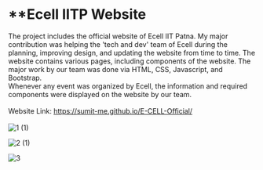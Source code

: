 # ************************Ecell IITP Website**********************
The project includes the official website of Ecell IIT Patna. My major contribution was helping the 'tech and dev' team of Ecell during the planning, improving design, and updating the website from time to time. The website contains various pages, including components of the website. The major work by our team was done via HTML, CSS, Javascript, and Bootstrap.
<br>
Whenever any event was organized by Ecell, the information and required components were displayed on the website by our team.<br>
<br>
Website Link: https://sumit-me.github.io/E-CELL-Official/    
<br>
![1 (1)](https://github.com/Sumit-me/E-CELL-Official/assets/98024836/1f1e8120-4a79-40ea-a77f-56179de951d9)

![2 (1)](https://github.com/Sumit-me/E-CELL-Official/assets/98024836/d1dff955-5051-4241-8b6a-4a0a97ae91e1)

![3](https://github.com/Sumit-me/E-CELL-Official/assets/98024836/294ad57f-be1d-4cfb-b2de-0b3ed49fba97)
